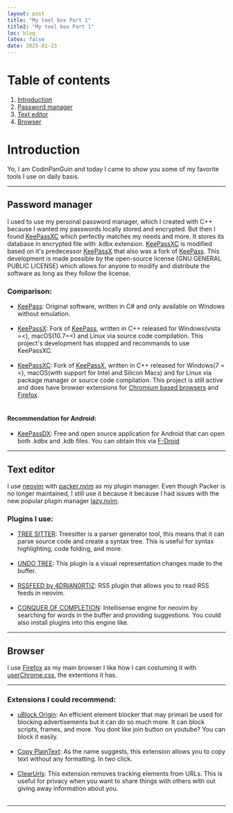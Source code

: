 ```yaml
---
layout: post
title: "My tool box Part 1"
title2: "My tool box Part 1"
loc: blog
latex: false
date: 2025-01-23
---
```

# Table of contents
1. [Introduction](#introduction)
2. [Password manager](#password-manager)
3. [Text editor](#text-editor)
4. [Browser](#browser)

# Introduction
Yo, I am CodinPanGuin and today I came to show you some of my favorite tools I use on daily basis.

---
## Password manager
I used to use my personal password manager, which I created with C++ because I wanted my passwords locally stored and encrypted. But then I found [KeePassXC](https://keepassxc.org/) which perfectly matches my needs and more. It stores its database in encrypted file with .kdbx extension. [KeePassXC](https://keepassxc.org/) is modified based on it's predecessor [KeePassX](https://www.keepassx.org/) that also was a fork of [KeePass](https://keepass.info/). This development is made possible by the open-source license (GNU GENERAL PUBLIC LICENSE) which allows for anyone to modify and distribute the software as long as they follow the license.

### Comparison:
- [KeePass](https://www.keepassx.org/): Original software, written in C# and only available on Windows without emulation.<br><br>
- [KeePassX](https://www.keepassx.org/): Fork of [KeePass](https://www.keepassx.org/), written in C++ released for Windows(vista =<), macOS(10.7=<) and Linux via source code compilation. This project's development has stopped and recommands to use KeePassXC.<br><br>
- [KeePassXC](https://keepassxc.org/): Fork of [KeePassX](https://www.keepassx.org/), written in C++ released for Windows(7 =<), macOS(with support for Intel and Silicon Macs) and for Linux via package manager or source code compilation. This project is still active and does have browser extensions for [Chromium based browsers](https://chromewebstore.google.com/detail/keepassxc-browser/oboonakemofpalcgghocfoadofidjkkk) and [Firefox](https://addons.mozilla.org/en-US/firefox/addon/keepassxc-browser/).<br><br>

#### Recommendation for Android:
- [KeePassDX](https://f-droid.org/en/packages/com.kunzisoft.keepass.libre/): Free and open source application for Android that can open both .kdbx and .kdb files. You can obtain this via [F-Droid](https://f-droid.org/en/)

---
## Text editor
I use [neovim](https://neovim.io/) with [packer.nvim](https://github.com/wbthomason/packer.nvim) as my plugin manager. Even though Packer is no longer maintained, I still use it because it because I had issues with the new popular plugin manager [lazy.nvim](https://github.com/folke/lazy.nvim).

### Plugins I use:
- [TREE SITTER](https://github.com/nvim-treesitter/nvim-treesitter/wiki/Installation#packernvim): Treesitter is a parser generator tool, this means that it can parse source code and create a syntax tree. This is useful for syntax highlighting, code folding, and more.<br><br>
- [UNDO TREE](https://github.com/mbbill/undotree?tab=readme-ov-file#download-and-install): This plugin is a visual representation changes made to the buffer.<br><br>
- [RSSFEED by 4DRIAN0RTIZ](https://github.com/4DRIAN0RTIZ/rssfeed.nvim?tab=readme-ov-file#using-packer): RSS plugin that allows you to read RSS feeds in neovim.<br><br>
- [CONQUER OF COMPLETION](https://github.com/neoclide/coc.nvim/wiki/Install-coc.nvim#using-packernvim): Intellisense engine for neovim by searching for words in the buffer and providing suggestions. You could also install plugins into this engine like.<br>

---
## Browser
I use [Firefox](https://www.mozilla.org/en-GB/firefox/new/) as my main browser I like how I can costuming it with [userChrome.css](https://www.userchrome.org/), the extentions it has.

---
### Extensions I could recommend:
- [uBlock Origin](https://addons.mozilla.org/en-US/firefox/addon/ublock-origin/): An efficient element blocker that may primari be used for blocking advertisements but it can do so much more. It can block scripts, frames, and more. You dont like join button on youtube? You can block it easily.<br><br>
- [Copy PlainText](https://addons.mozilla.org/en-US/firefox/addon/copy-plaintext/): As the name suggests, this extension allows you to copy text without any formatting. In two click.<br><br>
- [ClearUrls](https://addons.mozilla.org/en-US/firefox/addon/clearurls/): This extension removes tracking elements from URLs. This is useful for privacy when you want to share things with others with out giving away information about you.<br><br>

---
